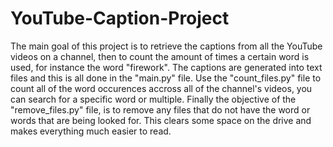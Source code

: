 # YouTube-Caption-Project
The main goal of this project is to retrieve the captions from all the YouTube videos on a channel, then to count the amount of times a certain word is used, for instance the word "firework". 
The captions are generated into text files and this is all done in the "main.py" file. 
Use the "count_files.py" file to count all of the word occurences accross all of the channel's videos, you can search for a specific word or multiple. 
Finally the objective of the "remove_files.py" file, is to remove any files that do not have the word or words that are being looked for. This clears some space on the drive and makes everything much easier to read.

